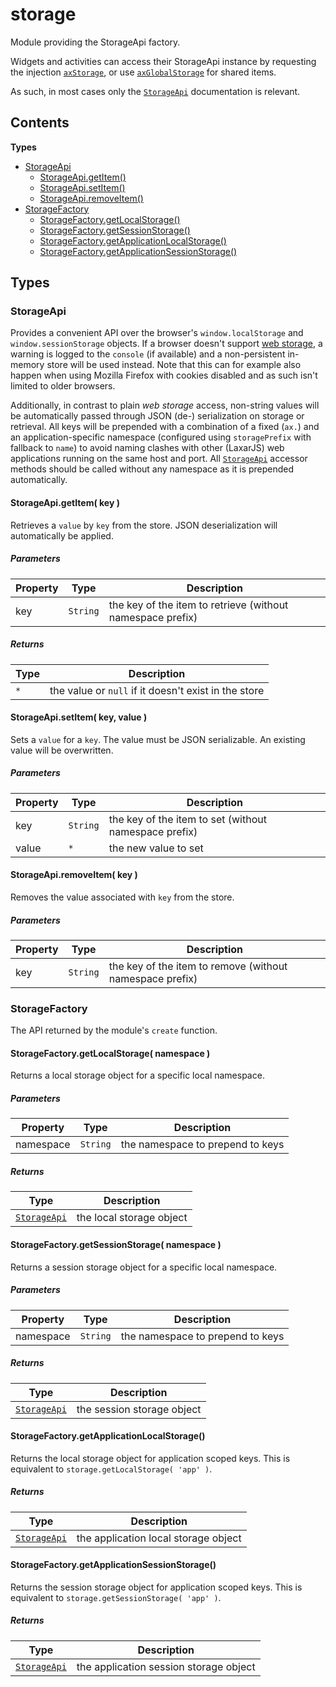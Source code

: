
# <a id="storage"></a>storage

Module providing the StorageApi factory.

Widgets and activities can access their StorageApi instance by requesting the injection
[`axStorage`](runtime.widget_services.md#axStorage), or use
[`axGlobalStorage`](runtime.widget_services.md#axGlobalStorage) for shared items.

As such, in most cases only the [`StorageApi`](runtime.storage.md) documentation is relevant.

## Contents

**Types**

- [StorageApi](#StorageApi)
  - [StorageApi.getItem()](#StorageApi.getItem)
  - [StorageApi.setItem()](#StorageApi.setItem)
  - [StorageApi.removeItem()](#StorageApi.removeItem)
- [StorageFactory](#StorageFactory)
  - [StorageFactory.getLocalStorage()](#StorageFactory.getLocalStorage)
  - [StorageFactory.getSessionStorage()](#StorageFactory.getSessionStorage)
  - [StorageFactory.getApplicationLocalStorage()](#StorageFactory.getApplicationLocalStorage)
  - [StorageFactory.getApplicationSessionStorage()](#StorageFactory.getApplicationSessionStorage)

## Types

### <a id="StorageApi"></a>StorageApi

Provides a convenient API over the browser's `window.localStorage` and `window.sessionStorage` objects.
If a browser doesn't support [web storage](http://www.w3.org/TR/webstorage/), a warning is logged to the
`console` (if available) and a non-persistent in-memory store will be used instead. Note that this can
for example also happen when using Mozilla Firefox with cookies disabled and as such isn't limited to
older browsers.

Additionally, in contrast to plain *web storage* access, non-string values will be automatically passed
through JSON (de-) serialization on storage or retrieval. All keys will be prepended with a combination
of a fixed (`ax.`) and an application-specific namespace (configured using `storagePrefix` with fallback
to `name`) to avoid naming clashes with other (LaxarJS) web applications running on the same host and
port. All [`StorageApi`](runtime.storage.md) accessor methods should be called without any namespace as it is
prepended automatically.

#### <a id="StorageApi.getItem"></a>StorageApi.getItem( key )

Retrieves a `value` by `key` from the store. JSON deserialization will automatically be applied.

##### Parameters

| Property | Type | Description |
| -------- | ---- | ----------- |
| key | `String` |  the key of the item to retrieve (without namespace prefix) |

##### Returns

| Type | Description |
| ---- | ----------- |
| `*` |  the value or `null` if it doesn't exist in the store |

#### <a id="StorageApi.setItem"></a>StorageApi.setItem( key, value )

Sets a `value` for a `key`. The value must be JSON serializable. An existing value will be overwritten.

##### Parameters

| Property | Type | Description |
| -------- | ---- | ----------- |
| key | `String` |  the key of the item to set (without namespace prefix) |
| value | `*` |  the new value to set |

#### <a id="StorageApi.removeItem"></a>StorageApi.removeItem( key )

Removes the value associated with `key` from the store.

##### Parameters

| Property | Type | Description |
| -------- | ---- | ----------- |
| key | `String` |  the key of the item to remove (without namespace prefix) |

### <a id="StorageFactory"></a>StorageFactory

The API returned by the module's `create` function.

#### <a id="StorageFactory.getLocalStorage"></a>StorageFactory.getLocalStorage( namespace )

Returns a local storage object for a specific local namespace.

##### Parameters

| Property | Type | Description |
| -------- | ---- | ----------- |
| namespace | `String` |  the namespace to prepend to keys |

##### Returns

| Type | Description |
| ---- | ----------- |
| [`StorageApi`](#StorageApi) |  the local storage object |

#### <a id="StorageFactory.getSessionStorage"></a>StorageFactory.getSessionStorage( namespace )

Returns a session storage object for a specific local namespace.

##### Parameters

| Property | Type | Description |
| -------- | ---- | ----------- |
| namespace | `String` |  the namespace to prepend to keys |

##### Returns

| Type | Description |
| ---- | ----------- |
| [`StorageApi`](#StorageApi) |  the session storage object |

#### <a id="StorageFactory.getApplicationLocalStorage"></a>StorageFactory.getApplicationLocalStorage()

Returns the local storage object for application scoped keys. This is equivalent to
`storage.getLocalStorage( 'app' )`.

##### Returns

| Type | Description |
| ---- | ----------- |
| [`StorageApi`](#StorageApi) |  the application local storage object |

#### <a id="StorageFactory.getApplicationSessionStorage"></a>StorageFactory.getApplicationSessionStorage()

Returns the session storage object for application scoped keys. This is equivalent to
`storage.getSessionStorage( 'app' )`.

##### Returns

| Type | Description |
| ---- | ----------- |
| [`StorageApi`](#StorageApi) |  the application session storage object |
